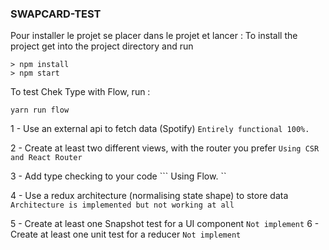### SWAPCARD-TEST ###

Pour installer le projet se placer dans le projet et lancer :
To install the project get into the project directory and run

```
> npm install
> npm start
```

To test Chek Type with Flow, run :

```
yarn run flow
```

1 - Use an external api to fetch data (Spotify)
    ```
    Entirely functional 100%.
    ```

2 - Create at least two different views, with the router you prefer
    ```
    Using CSR and React Router
    ```

3 - Add type checking to your code
    ```
    Using Flow.
    ``

4 - Use a redux architecture (normalising state shape) to store data
    ```
    Architecture is implemented but not working at all
    ```

5 - Create at least one Snapshot test for a UI component
    ```
    Not implement
    ```
6 - Create at least one unit test for a reducer
    ```
    Not implement
    ```